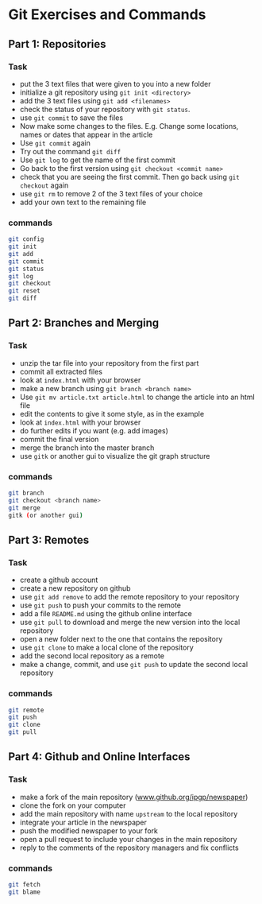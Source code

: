 # Git Exercises and Commands
## Part 1: Repositories
### Task
* put the 3 text files that were given to you into a new folder
* initialize a git repository using `git init <directory>`
* add the 3 text files using `git add <filenames>`
* check the status of your repository with `git status`.
* use `git commit` to save the files
* Now make some changes to the files. E.g. Change some locations, names
  or dates that appear in the article
* Use `git commit` again
* Try out the command `git diff`
* Use `git log` to get the name of the first commit
* Go back to the first version using `git checkout <commit name>`
* check that you are seeing the first commit. Then go back using `git checkout`
  again
* use `git rm` to remove 2 of the 3 text files of your choice
* add your own text to the remaining file
### commands
```bash
git config
git init
git add
git commit
git status
git log
git checkout
git reset
git diff
```

## Part 2: Branches and Merging
### Task
* unzip the tar file into your repository from the first part
* commit all extracted files
* look at `index.html` with your browser
* make a new branch using `git branch <branch name>`
* Use `git mv article.txt article.html` to change the article into an html file
* edit the contents to give it some style, as in the example
* look at `index.html` with your browser
* do further edits if you want (e.g. add images)
* commit the final version
* merge the branch into the master branch
* use `gitk` or another gui to visualize the git graph structure
### commands
```bash
git branch
git checkout <branch name>
git merge
gitk (or another gui)
```

## Part 3: Remotes
### Task
* create a github account
* create a new repository on github
* use `git add remove` to add the remote repository to your repository
* use `git push` to push your commits to the remote
* add a file `README.md` using the github online interface
* use `git pull` to download and merge the new version into the local repository
* open a new folder next to the one that contains the repository
* use `git clone` to make a local clone of the repository
* add the second local repository as a remote
* make a change, commit, and use `git push` to update the second local repository
### commands
```bash
git remote
git push
git clone
git pull
```

## Part 4: Github and Online Interfaces
### Task
* make a fork of the main repository (www.github.org/ipgp/newspaper)
* clone the fork on your computer
* add the main repository with name `upstream` to the local repository
* integrate your article in the newspaper
* push the modified newspaper to your fork
* open a pull request to include your changes in the main repository
* reply to the comments of the repository managers and fix conflicts
### commands
```bash
git fetch
git blame
```
